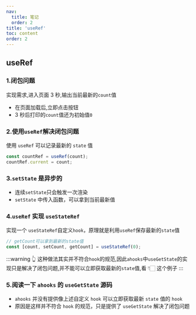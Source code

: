 ```yaml
---
nav:
  title: 笔记
  order: 2
title: 'useRef'
toc: content
order: 2
---
```


## useRef

### 1.闭包问题

实现需求,进入页面 3 秒,输出当前最新的`count`值

- 在页面加载后,立即点击按钮
- 3 秒后打印的`count`值还为初始值`0`

<code src="./demos/demo1.tsx"></code>

### 2.使用`useRef`解决闭包问题

使用 `useRef` 可以记录最新的 `state` 值

```js
const countRef = useRef(count);
countRef.current = count;
```

<code src="./demos/demo2.tsx"></code>

### 3.`setState` 是异步的

- 连续`setState`只会触发一次渲染
- `setState` 中传入函数，可以拿到当前最新值

<code src="./demos/demo3.tsx"></code>

### 4.`useRef` 实现 `useStateRef`

实现一个 `useStateRef`自定义`hook`，原理就是利用`useRef`保存最新的`state`值

```js
// getCount可以拿到最新的state值
const [count, setCount, getCount] = useStateRef(0);
```

<code src="./demos/demo4.jsx"></code>

:::warning
👆 这种做法其实并不符合`hook`的规范,因此`ahooks`中`useGetState`的实现只是解决了闭包问题,并不能可以立即获取最新的`state`值,看 👇🏻 这个例子
:::

### 5.阅读一下 `ahooks` 的 `useGetState` 源码

- `ahooks` 并没有提供像上述自定义 `hook` 可以立即获取最新 `state` 值的 `hook`
- 原因是这样并不符合 `hook` 的规范，只是提供了 `useGetState` 解决了闭包问题

<code src="./demos/demo5.jsx"></code>
